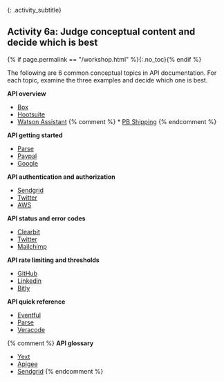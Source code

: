{: .activity_subtitle}
##  <i class="fa fa-user-circle"></i> Activity 6a: Judge conceptual content and decide which is best
{% if page.permalink == "/workshop.html" %}{:.no_toc}{% endif %}

The following are 6 common conceptual topics in API documentation. For each topic, examine the three examples and decide which one is best.

**API overview**

* [Box](https://developer.box.com/docs/overview)
* [Hootsuite](https://developer.hootsuite.com/docs/the-hootsuite-platform)
* [Watson Assistant](https://cloud.ibm.com/docs/services/assistant?topic=assistant-index#index)
{% comment %} * [PB Shipping](https://shipping.pitneybowes.com/overview.html) {% endcomment %}

**API getting started**
* [Parse](https://docs.parseplatform.org/parse-server/guide/)
* [Paypal](https://developer.paypal.com/docs/api/overview/)
* [Google](https://developers.google.com/adsense/management/getting_started)

**API authentication and authorization**
* [Sendgrid](https://sendgrid.com/docs/User_Guide/Settings/api_keys.html)
* [Twitter](https://developer.twitter.com/en/docs/basics/authentication/guides/access-tokens.html)
* [AWS](https://docs.aws.amazon.com/AWSECommerceService/latest/DG/HMACSignatures.html)

**API status and error codes**
* [Clearbit](https://clearbit.com/docs?python#errors-error-types)
* [Twitter](https://developer.twitter.com/en/docs/basics/response-codes)
* [Mailchimp](http://developer.mailchimp.com/documentation/mailchimp/guides/error-glossary/)

**API rate limiting and thresholds**
* [GitHub](https://developer.github.com/v3/rate_limit/)
* [Linkedin](https://docs.microsoft.com/en-us/linkedin/shared/api-guide/concepts/rate-limits?context=linkedin/consumer/context)
* [Bitly](http://dev.bitly.com/rate_limiting.html)

**API quick reference**
* [Eventful](http://api.eventful.com/docs)
* [Parse](http://docs.parseplatform.org/rest/guide/#quick-reference)
* [Veracode](https://help.veracode.com/reader/LMv_dtSHyb7iIxAQznC~9w/FhxRdiWf5qejrtajmjGtpw)

{% comment %}
**API glossary**
* [Yext](http://developer.yext.com/docs/glossary/)
* [Apigee](https://docs.apigee.com/api-platform/reference/glossary)
* [Sendgrid](https://sendgrid.com/docs/glossary/)
{% endcomment %}
